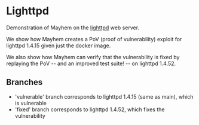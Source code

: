 # Lighttpd
Demonstration of Mayhem on the [lighttpd](https://www.lighttpd.net/)
web server.

We show how Mayhem creates a PoV (proof of vulnerability) exploit for
lighttpd 1.4.15 given just the docker image.

We also show how Mayhem can verify that the vulnerability is fixed
by replaying the PoV -- and an improved test suite! -- on 
lighttpd 1.4.52.

## Branches
  * 'vulnerable' branch corresponds to lighttpd 1.4.15 (same as main), which is vulnerable
  * 'fixed' branch corresponds to lighttpd 1.4.52, which fixes the vulnerability
